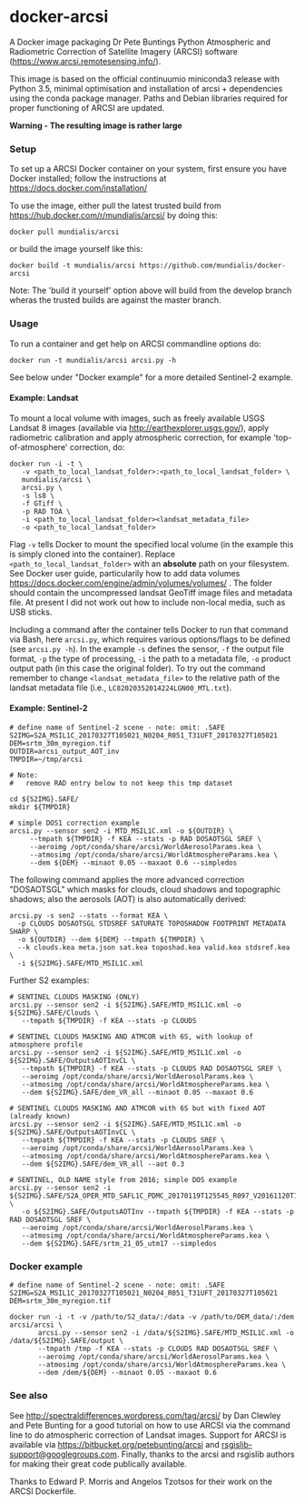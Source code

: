 # docker-arcsi
A Docker image packaging Dr Pete Buntings Python Atmospheric and Radiometric Correction of Satellite Imagery (ARCSI) software (https://www.arcsi.remotesensing.info/).

This image is based on the official continuumio miniconda3 release with Python 3.5, minimal optimisation and installation of arcsi + dependencies using the conda package manager. Paths and Debian libraries required for proper functioning of ARCSI are updated.

**Warning - The resulting image is rather large**

### Setup
To set up a ARCSI Docker container on your system, first ensure you have Docker installed; follow the instructions at https://docs.docker.com/installation/

To use the image, either pull the latest trusted build from https://hub.docker.com/r/mundialis/arcsi/ by doing this:

`docker pull mundialis/arcsi`

or build the image yourself like this:

`docker build -t mundialis/arcsi https://github.com/mundialis/docker-arcsi`

Note: The 'build it yourself' option above will build from the develop branch wheras the trusted builds are against the master branch.

### Usage
To run a container and get help on ARCSI commandline options do:

`docker run -t mundialis/arcsi arcsi.py -h`

See below under "Docker example" for a more detailed Sentinel-2 example.

#### Example: Landsat
To mount a local volume with images, such as freely available USGS Landsat 8 images (available via http://earthexplorer.usgs.gov/), apply radiometric calibration and apply atmospheric correction, for example 'top-of-atmosphere' correction, do:

```
docker run -i -t \
   -v <path_to_local_landsat_folder>:<path_to_local_landsat_folder> \
   mundialis/arcsi \
   arcsi.py \
   -s ls8 \
   -f GTiff \
   -p RAD TOA \
   -i <path_to_local_landsat_folder><landsat_metadata_file>
   -o <path_to_local_landsat_folder>
```

Flag `-v` tells Docker to mount the specified local volume (in the example this is simply cloned into the container). Replace `<path_to_local_landsat_folder>` with an **absolute** path on your filesystem. See Docker user guide, particularily how to add data volumes https://docs.docker.com/engine/admin/volumes/volumes/ . The folder should contain the uncompressed landsat GeoTiff image files and metadata file. At present I did not work out how to include non-local media, such as USB sticks.

Including a command after the container tells Docker to run that command via Bash, here `arcsi.py`, which requires various options/flags to be defined (see `arcsi.py -h`). In the example `-s` defines the sensor, `-f` the output file format, `-p` the type of processing, `-i` the path to a metadata file, `-o` product output path (in this case the original folder). To try out the command remember to change `<landsat_metadata_file>` to the relative path of the landsat metadata file (i.e., `LC82020352014224LGN00_MTL.txt`). 

#### Example: Sentinel-2

```
# define name of Sentinel-2 scene - note: omit: .SAFE
S2IMG=S2A_MSIL1C_20170327T105021_N0204_R051_T31UFT_20170327T105021
DEM=srtm_30m_myregion.tif
OUTDIR=arcsi_output_AOT_inv
TMPDIR=~/tmp/arcsi

# Note:
#   remove RAD entry below to not keep this tmp dataset

cd ${S2IMG}.SAFE/
mkdir ${TMPDIR}

# simple DOS1 correction example
arcsi.py --sensor sen2 -i MTD_MSIL1C.xml -o ${OUTDIR} \
	 --tmpath ${TMPDIR} -f KEA --stats -p RAD DOSAOTSGL SREF \
	 --aeroimg /opt/conda/share/arcsi/WorldAerosolParams.kea \
	 --atmosimg /opt/conda/share/arcsi/WorldAtmosphereParams.kea \
	 --dem ${DEM} --minaot 0.05 --maxaot 0.6 --simpledos
```

The following command applies the more advanced correction "DOSAOTSGL" which masks for clouds, cloud shadows and topographic shadows; also the aerosols (AOT) is also automatically derived:

```
arcsi.py -s sen2 --stats --format KEA \
  -p CLOUDS DOSAOTSGL STDSREF SATURATE TOPOSHADOW FOOTPRINT METADATA SHARP \
  -o ${OUTDIR} --dem ${DEM} --tmpath ${TMPDIR} \
  --k clouds.kea meta.json sat.kea toposhad.kea valid.kea stdsref.kea \
  -i ${S2IMG}.SAFE/MTD_MSIL1C.xml
```

Further S2 examples:

```
# SENTINEL CLOUDS MASKING (ONLY)
arcsi.py --sensor sen2 -i ${S2IMG}.SAFE/MTD_MSIL1C.xml -o ${S2IMG}.SAFE/Clouds \
   --tmpath ${TMPDIR} -f KEA --stats -p CLOUDS

# SENTINEL CLOUDS MASKING AND ATMCOR with 6S, with lookup of atmosphere profile
arcsi.py --sensor sen2 -i ${S2IMG}.SAFE/MTD_MSIL1C.xml -o ${S2IMG}.SAFE/OutputsAOTInvCL \
   --tmpath ${TMPDIR} -f KEA --stats -p CLOUDS RAD DOSAOTSGL SREF \
   --aeroimg /opt/conda/share/arcsi/WorldAerosolParams.kea \
   --atmosimg /opt/conda/share/arcsi/WorldAtmosphereParams.kea \
   --dem ${S2IMG}.SAFE/dem_VR_all --minaot 0.05 --maxaot 0.6

# SENTINEL CLOUDS MASKING AND ATMCOR with 6S but with fixed AOT (already known)
arcsi.py --sensor sen2 -i ${S2IMG}.SAFE/MTD_MSIL1C.xml -o ${S2IMG}.SAFE/OutputsAOTInvCL \
   --tmpath ${TMPDIR} -f KEA --stats -p CLOUDS SREF \
   --aeroimg /opt/conda/share/arcsi/WorldAerosolParams.kea \
   --atmosimg /opt/conda/share/arcsi/WorldAtmosphereParams.kea \
   --dem ${S2IMG}.SAFE/dem_VR_all --aot 0.3

# SENTINEL, OLD NAME style from 2016; simple DOS example
arcsi.py --sensor sen2 -i ${S2IMG}.SAFE/S2A_OPER_MTD_SAFL1C_PDMC_20170119T125545_R097_V20161120T160552_20161120T160552.xml \
   -o ${S2IMG}.SAFE/OutputsAOTInv --tmpath ${TMPDIR} -f KEA --stats -p RAD DOSAOTSGL SREF \
   --aeroimg /opt/conda/share/arcsi/WorldAerosolParams.kea \
   --atmosimg /opt/conda/share/arcsi/WorldAtmosphereParams.kea \
   --dem ${S2IMG}.SAFE/srtm_21_05_utm17 --simpledos
```

### Docker example

```
# define name of Sentinel-2 scene - note: omit: .SAFE
S2IMG=S2A_MSIL1C_20170327T105021_N0204_R051_T31UFT_20170327T105021
DEM=srtm_30m_myregion.tif

docker run -i -t -v /path/to/S2_data/:/data -v /path/to/DEM_data/:/dem arcsi/arcsi \
       arcsi.py --sensor sen2 -i /data/${S2IMG}.SAFE/MTD_MSIL1C.xml -o /data/${S2IMG}.SAFE/output \
       --tmpath /tmp -f KEA --stats -p CLOUDS RAD DOSAOTSGL SREF \
       --aeroimg /opt/conda/share/arcsi/WorldAerosolParams.kea \
       --atmosimg /opt/conda/share/arcsi/WorldAtmosphereParams.kea \
       --dem /dem/${DEM} --minaot 0.05 --maxaot 0.6
```

### See also

See http://spectraldifferences.wordpress.com/tag/arcsi/ by Dan Clewley and Pete Bunting for a good tutorial on how to use ARCSI via the command line to do atmospheric correction of Landsat images. Support for ARCSI is available via https://bitbucket.org/petebunting/arcsi and rsgislib-support@googlegroups.com. Finally, thanks to the arcsi and rsgislib authors for making their great code publically available. 

Thanks to Edward P. Morris and Angelos Tzotsos for their work on the ARCSI Dockerfile.
